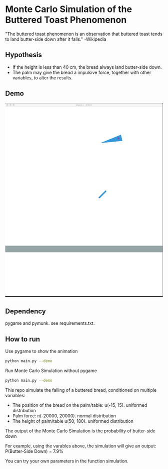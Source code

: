 # Monte Carlo Simulation of the Buttered Toast Phenomenon

"The buttered toast phenomenon is an observation that buttered toast tends to land butter-side down after it falls." -Wikipedia 

## Hypothesis 

- If the height is less than 40 cm, the bread always land butter-side down.
- The palm may give the bread a impulsive force, together with other variables, to alter the results. 

## Demo

![image](demo.png)


## Dependency
pygame and pymunk. see requirements.txt.

## How to run

Use pygame to show the animation

```sh
python main.py --demo
```

Run Monte Carlo Simulation without pygame
```sh
python main.py --demo
```

This repo simulate the falling of a buttered bread, conditioned on multiple variables:

- The position of the bread on the palm/table: u(-15, 15). uniformed distribution
- Palm force: n(-20000, 20000). normal distribution
- The height of palm/table u(50, 180). uniformed distribution

The output of the Monte Carlo Simulation is the probability of butter-side down

For example, using the varables above, the simulation will give an output: 
    P(Butter-Side Down) = 7.9%

You can try your own parameters in the function simulation.

